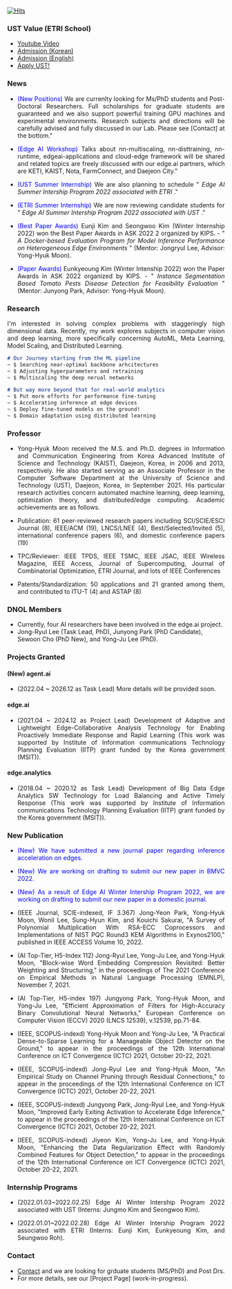 <!---
## Deep Neural Optimization Lab 
--->
[![Hits](https://hits.seeyoufarm.com/api/count/incr/badge.svg?url=https%3A%2F%2Fyukingx.github.io&count_bg=%2379C83D&title_bg=%23555555&icon=&icon_color=%23E7E7E7&title=hits&edge_flat=false)](https://hits.seeyoufarm.com)

### UST Value (ETRI School)
- [Youtube Video](https://www.youtube.com/watch?v=ACisStatU-g)
- [Admission (Korean)](https://admission.ust.ac.kr/admission.do)
- [Admission (English)](https://admission.ust.ac.kr/admission_eng.do)
- [Apply UST!](https://apply.ust.ac.kr)

### News
<!---
- <p align="justify"> <span style="color:blue"> (Visual Intelligence Workshop) On schedule <TBD> </span> </em>." </p>
--->
- <p align="justify"> <span style="color:blue"> (New Positions) </span> We are currenlty looking for Ms/PhD students and Post-Doctoral Researchers. Full scholarships for graduate students are guaranteed and we also support powerful training GPU machines and experimental environments. Research subjects and directions will be carefully advised and fully discussed in our Lab. Please see [Contact] at the bottom." </p>
- <p align="justify"> <span style="color:blue"> (Edge AI Workshop) </span> Talks about nn-multiscaling, nn-disttraining, nn-runtime, edgeai-applications and cloud-edge framework will be shared and related topics are freely discussed with our edge.ai partners, which are KETI, KAIST, Nota, FarmConnect, and Daejeon City." </p>
- <p align="justify"> <span style="color:blue"> (UST Summer Internship) </span> We are also planning to schedule "<em> Edge AI Summer Intership Program 2022 associated with ETRI </em>." </p>
- <p align="justify"> <span style="color:blue"> (ETRI Summer Internship) </span> We are now reviewing candidate students for "<em> Edge AI Summer Intership Program 2022 associated with UST </em>." </p>
- <p align="justify"> <span style="color:blue"> (Best Paper Awards) </span> Eunji Kim and Seongwoo Kim (Winter Internship 2022) won the Best Paper Awards in ASK 2022 2 organized by KIPS. - "<em> A Docker-based Evaluation Program for Model Inference Performance on Heterogeneous Edge Environments </em>" (Mentor: Jongryul Lee, Advisor: Yong-Hyuk Moon). </p>
- <p align="justify"> <span style="color:blue"> (Paper Awards) </span> Eunkyeoung Kim (Winter Intenship 2022) won the Paper Awards in ASK 2022 organized by KIPS. - "<em> Instance Segmentation Based Tomato Pests Disease Detection for Feasibility Evaluation </em>" (Mentor: Junyong Park, Advisor: Yong-Hyuk Moon). </p>

### Research
<!---
- AutoML (NAS, HPO), Meta Learning 
- Sparse Learning, Model Scaling
- Distributed Learning (FL, Multiagent)
- Unsupervised/Contrastive Learning
-->
<p align="justify"> I'm interested in solving complex problems with staggeringly high dimensional data. Recently, my work explores subjects in computer vision and deep learning, more specifically concerning AutoML, Meta Learning, Model Scaling, and Distributed Learning. </p>
  
```markdown
# Our Journey starting from the ML pipeline
~ $ Searching near-optimal backbone arhcitectures
~ $ Adjusting hyperparameters and retraining
~ $ Multiscaling the deep nerual networks

# But way more beyond that for real-world analytics
~ $ Put more efforts for performance fine-tuning
~ $ Accelerating inference at edge devices
~ $ Deploy fine-tuned models on the ground!
~ $ Domain adaptation using distributed learning
```

### Professor
- <p align="justify"> Yong-Hyuk Moon received the M.S. and Ph.D. degrees in Information and Communication Engineering from Korea Advanced Institute of Science and Technology (KAIST), Daejeon, Korea, in 2006 and 2013, respectively. He also started serving as an Associate Professor in the Computer Software Department at the University of Science and Technology (UST), Daejeon, Korea, in September 2021. His particular research activities concern automated machine learning, deep learning, optimization theory, and distributed/edge computing. Academic achievements are as follows. </p>

<!--- Need to check include recent papers? -->
  - <p align="justify"> Publication: 61 peer-reviewed research papers including SCI/SCIE/ESCI Journal (8), IEEE/ACM (19), LNCS/LNEE (4), Best/Selected/Invited (5), international conference papers (6), and domestic conference papers (19) </p>
  - <p align="justify"> TPC/Reviewer: IEEE TPDS, IEEE TSMC, IEEE JSAC, IEEE Wireless Magazine, IEEE Access, Journal of Supercomputing, Journal of Combinatorial Optimization, ETRI Journal, and lots of IEEE Conferences </p>
  - <p align="justify"> Patents/Standardization: 50 applications and 21 granted among them, and contributed to ITU-T (4) and ASTAP (8) </p>

<!---
- <p align="justify"> Yong-Hyuk Moon is a senior researcher with the Artificial Intelligence Laboratory in Electronics and Telecommunications Research Institute (ETRI), Daejeon, Korea, since 2006. He also started serving as an Associate Professor in the Computer Software Department at the University of Science and Technology (UST), Daejeon, Korea, in September 2021. He received the M.S. and Ph.D. degrees in Information and Communication Engineering from Korea Advanced Institute of Science and Technology (KAIST), Daejeon, Korea, in 2006 and 2013, respectively. His particular research activities concern automated machine learning, deep learning, optimization theory, distributed/edge computing. </p>
- <p align="justify"> Academic achivements are as follows: I have published 61 peer-reviewed research papers including SCI/SCIE/ESCE Journal (8), IEEE/ACM (19), LNCS/LNEE (4), Best/Selected/Invited (5), international conference papers (6), and domestic conference papers (19); have served as a TPC(Technical Program Committee) or Reviewer in IEEE TPDS/TSMC/JSAC/Wireless Magazine/Access, Journal of Supercomputing, Journal of Combinatorial Optimization, and ETRI Journal; also have published 50 appliations and among them 21 granted; and have contributed to ITU-T (4) and ASTAP (8). </p>
-->

### DNOL Members
- Currently, four AI researchers have been involved in the edge.ai project. 
- Jong-Ryul Lee (Task Lead, PhD), Junyong Park (PhD Candidate), Sewoon Cho (PhD New), and Yong-Ju Lee (PhD).

### Projects Granted

#### (New) agent.ai
- <p align="justify"> (2022.04 ~ 2026.12 as Task Lead) More details will be provided soon. </p>

#### edge.ai
- <p align="justify"> (2021.04 ~ 2024.12 as Project Lead) Development of Adaptive and Lightweight Edge-Collaborative Analysis Technology for Enabling Proactively Immediate Response and Rapid Learning (This work was supported by Institute of Information communications Technology Planning Evaluation (IITP) grant funded by the Korea government (MSIT)). </p>

#### edge.analytics
- <p align="justify"> (2018.04 ~ 2020.12 as Task Lead) Development of Big Data Edge Analytics SW Technology for Load Balancing and Active Timely Response (This work was supported by Institute of Information communications Technology Planning Evaluation (IITP) grant funded by the Korea government (MSIT)). </p>

### New Publication
- <p align="justify"> <span style="color:blue"> (New) We have submitted a new journal paper regarding inference acceleration on edges. </span> </p>
- <p align="justify"> <span style="color:blue"> (New) We are working on drafting to submit our new paper in BMVC 2022. <!--(https://britishmachinevisionassociation.github.io/bmvc)--> <!-- (AI Top-Tier, H5-index 105) --> </span> </p>
- <p align="justify"> <span style="color:blue"> (New) As a result of Edge AI Winter Intership Program 2022, we are working on drafting to submit our new paper in a domestic journal. </span> </p>
- <p align="justify"> (IEEE Journal, SCIE-indexed, IF 3.367) Jong-Yeon Park, Yong-Hyuk Moon, Wonil Lee, Sung-Hyun Kim, and Kouichi Sakurai, "A Survey of Polynomial Multiplication With RSA-ECC Coprocessors and Implementations of NIST PQC Round3 KEM Algorithms in Exynos2100," published in IEEE ACCESS Volume 10, 2022. </p>
- <p align="justify"> (AI Top-Tier, H5-Index 112) Jong-Ryul Lee, Yong-Ju Lee, and Yong-Hyuk Moon, "Block-wise Word Embedding Compression Revisited: Better Weighting and Structuring," in the proceedings of The 2021 Conference on Empirical Methods in Natural Language Processing (EMNLP), November 7, 2021. </p>
   <!-- - [Paper](https://aclanthology.org/2021.findings-emnlp.372.pdf) <br> -->
   <!-- - [Code](https://github.com/etri-edgeai/nn-comp-discblock) <br> -->
- <p align="justify"> (AI Top-Tier, H5-index 197) Jungyong Park, Yong-Hyuk Moon, and Yong-Ju Lee, "Efficient Approximation of Filters for High-Accuracy Binary Convolutional Neural Networks," European Conference on Computer Vision (ECCV) 2020 (LNCS 12539), v.12539, pp.71-84. </p>
- <p align="justify"> (IEEE, SCOPUS-indexd) Yong-Hyuk Moon and Yong-Ju Lee, "A Practical Dense-to-Sparse Learning for a Manageable Object Detector on the Ground," to appear in the proceedings of the 12th International Conference on ICT Convergence (ICTC) 2021, October 20-22, 2021. </p>
- <p align="justify"> (IEEE, SCOPUS-indexd) Jong-Ryul Lee and Yong-Hyuk Moon, "An Empirical Study on Channel Pruning through Residual Connections," to appear in the proceedings of the 12th International Conference on ICT Convergence (ICTC) 2021, October 20-22, 2021. </p>
- <p align="justify"> (IEEE, SCOPUS-indexd) Jungyong Park, Jong-Ryul Lee, and Yong-Hyuk Moon, "Improved Early Exiting Activation to Accelerate Edge Inference," to appear in the proceedings of the 12th International Conference on ICT Convergence (ICTC) 2021, October 20-22, 2021. </p>
- <p align="justify"> (IEEE, SCOPUS-indexd) Jiyeon Kim, Yong-Ju Lee, and Yong-Hyuk Moon, "Enhancing the Data Regularization Effect with Randomly Combined Features for Object Detection," to appear in the proceedings of the 12th International Conference on ICT Convergence (ICTC) 2021, October 20-22, 2021. </p>

### Internship Programs
<!-- 인턴 수행과정(최종발표자료, 구현코드/실험결과(Repo), 발표사진, 연구사진, 기념사진 등) 서브페이지 작성 -->
<!-- 본 내용을 etri-edgeai.github.io 에도 동일하게 구성하여 홍보실적 2건으로 구성 -->
- <p align="justify"> (2022.01.03~2022.02.25) Edge AI Winter Intership Program 2022 associated with UST (Interns: Jungmo Kim and Seongwoo Kim). </p>
- <p align="justify"> (2022.01.01~2022.02.28) Edge AI Winter Intership Program 2022 associated with ETRI (Interns: Eunji Kim, Eunkyeoung Kim, and Seungwoo Roh). </p>

<!---
### Patents Granted Recently
- <p align="justify"> (USA) OOO. </p>
- <p align="justify"> (KOREA) OOO. </p>
-->

### Contact
- [Contact](mailto:yukingx@icloud.com) and we are looking for grduate students (MS/PhD) and Post Drs.
- For more details, see our [Project Page]<!--(https://etri-edgeai.github.io)--> (work-in-progress).
<!--- 
Check out our [current list of papers](https://github.com/etri-edgeai/etri-edgeai.github.io/wiki/References) we have concerned til now. 
-->
